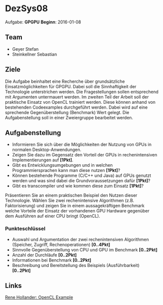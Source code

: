 # DezSys08

Aufgabe: **GPGPU**
**Beginn**: 2016-01-08

## Team

- Geyer Stefan
- Steinkellner Sebastian

## Ziele

Die Aufgabe beinhaltet eine Recherche über grundsätzliche Einsatzmöglichkeiten für GPGPU. 
Dabei soll die Sinnhaftigkeit der Technologie unterstrichen werden. 
Die Fragestellungen sollen entsprechend mit Argumenten untermauert werden.
Im zweiten Teil der Arbeit soll der praktische Einsatz von OpenCL trainiert werden. 
Diese können anhand von bestehenden Codeexamples durchgeführt werden. 
Dabei wird auf eine sprechende Gegenüberstellung (Benchmark) Wert gelegt.
Die Aufgabenstellung soll in einer Zweiergruppe bearbeitet werden.

## Aufgabenstellung

- Informieren Sie sich über die Möglichkeiten der Nutzung von GPUs in normalen Desktop-Anwendungen.  
- Zeigen Sie dazu im Gegensatz den Vorteil der GPUs in rechenintensiven Implementierungen auf **[1Pkt]**.  
- Gibt es Entwicklungsumgebungen und in welchen Programmiersprachen kann man diese nutzen **[1Pkt]**?  
- Können bestehende Programme (C/C++ und Java) auf GPUs genutzt werden und was sind dabei die Grundvoraussetzungen dafür **[1Pkt]**?  
- Gibt es transcompiler und wie kommen diese zum Einsatz **[1Pkt]**?  
  
Präsentieren Sie an einem praktischen Beispiel den Nutzen dieser Technologie. 
Wählen Sie zwei rechenintensive Algorithmen (z.B. Faktorisierung) und 
zeigen Sie in einem aussagekräftigen Benchmark welche Vorteile der Einsatz 
der vorhandenen GPU Hardware gegenüber dem Ausführen auf einer CPU bringt (OpenCL). 

### Punkteschlüssel

- Auswahl und Argumentation der zwei rechenintensiven Algorithmen (Speicher, Zugriff, Rechenoperationen) **[0..4Pkt]**
- Sinnvolle Gegenüberstellung von CPU und GPU im Benchmark **[0..2Pkt]**
- Anzahl der Durchläufe **[0..2Pkt]**
- Informationen bei Benchmark **[0..2Pkt]**
- Beschreibung und Bereitstellung des Beispiels (Ausführbarkeit) **[0..2Pkt]**

## Links

[Rene Hollander: OpenCL Example](https://github.com/ReneHollander/opencl-example)